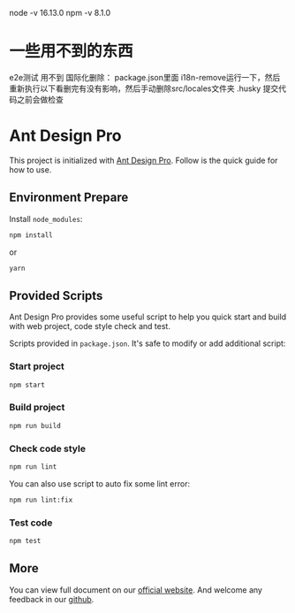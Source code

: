 node -v 16.13.0
npm -v 8.1.0

# 一些用不到的东西
e2e测试 用不到
国际化删除：
  package.json里面 i18n-remove运行一下，然后重新执行以下看删完有没有影响，然后手动删除src/locales文件夹
.husky 提交代码之前会做检查

# Ant Design Pro

This project is initialized with [Ant Design Pro](https://pro.ant.design). Follow is the quick guide for how to use.

## Environment Prepare

Install `node_modules`:

```bash
npm install
```

or

```bash
yarn
```

## Provided Scripts

Ant Design Pro provides some useful script to help you quick start and build with web project, code style check and test.

Scripts provided in `package.json`. It's safe to modify or add additional script:

### Start project

```bash
npm start
```

### Build project

```bash
npm run build
```

### Check code style

```bash
npm run lint
```

You can also use script to auto fix some lint error:

```bash
npm run lint:fix
```

### Test code

```bash
npm test
```

## More

You can view full document on our [official website](https://pro.ant.design). And welcome any feedback in our [github](https://github.com/ant-design/ant-design-pro).
